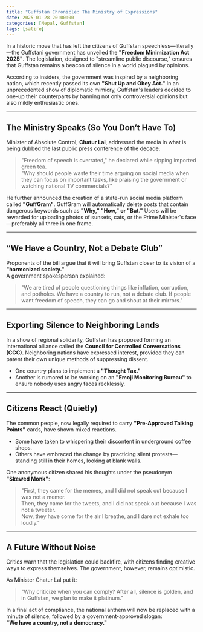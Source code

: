 ```yaml
---
title: "Guffstan Chronicle: The Ministry of Expressions"
date: 2025-01-28 20:00:00
categories: [Nepal, Guffstan]
tags: [satire]
---
```



In a historic move that has left the citizens of Guffstan speechless—literally—the Guffstani government has unveiled the **"Freedom Minimization Act 2025"**. The legislation, designed to "streamline public discourse," ensures that Guffstan remains a beacon of silence in a world plagued by opinions.  

According to insiders, the government was inspired by a neighboring nation, which recently passed its own **"Shut Up and Obey Act."** In an unprecedented show of diplomatic mimicry, Guffstan's leaders decided to one-up their counterparts by banning not only controversial opinions but also mildly enthusiastic ones.  

---

## The Ministry Speaks (So You Don’t Have To)  

Minister of Absolute Control, **Chatur Lal**, addressed the media in what is being dubbed the last public press conference of the decade.  
> "Freedom of speech is overrated," he declared while sipping imported green tea.  
> "Why should people waste their time arguing on social media when they can focus on important tasks, like praising the government or watching national TV commercials?"  

He further announced the creation of a state-run social media platform called **"GuffGram"**. GuffGram will automatically delete posts that contain dangerous keywords such as **"Why," "How," or "But."** Users will be rewarded for uploading photos of sunsets, cats, or the Prime Minister's face—preferably all three in one frame.  

---

## “We Have a Country, Not a Debate Club”  

Proponents of the bill argue that it will bring Guffstan closer to its vision of a **"harmonized society."**  
A government spokesperson explained:  
> "We are tired of people questioning things like inflation, corruption, and potholes. We have a country to run, not a debate club. If people want freedom of speech, they can go and shout at their mirrors."  

---

## Exporting Silence to Neighboring Lands  

In a show of regional solidarity, Guffstan has proposed forming an international alliance called the **Council for Controlled Conversations (CCC)**. Neighboring nations have expressed interest, provided they can patent their own unique methods of suppressing dissent.  

- One country plans to implement a **"Thought Tax."**  
- Another is rumored to be working on an **"Emoji Monitoring Bureau"** to ensure nobody uses angry faces recklessly.  

---

## Citizens React (Quietly)  

The common people, now legally required to carry **"Pre-Approved Talking Points"** cards, have shown mixed reactions.  

- Some have taken to whispering their discontent in underground coffee shops.  
- Others have embraced the change by practicing silent protests—standing still in their homes, looking at blank walls.  

One anonymous citizen shared his thoughts under the pseudonym **"Skewed Monk"**:  
> "First, they came for the memes, and I did not speak out because I was not a memer.  
> Then, they came for the tweets, and I did not speak out because I was not a tweeter.  
> Now, they have come for the air I breathe, and I dare not exhale too loudly."  

---

## A Future Without Noise  

Critics warn that the legislation could backfire, with citizens finding creative ways to express themselves. The government, however, remains optimistic.  

As Minister Chatur Lal put it:  
> "Why criticize when you can comply? After all, silence is golden, and in Guffstan, we plan to make it platinum."  

In a final act of compliance, the national anthem will now be replaced with a minute of silence, followed by a government-approved slogan:  
**"We have a country, not a democracy."**
